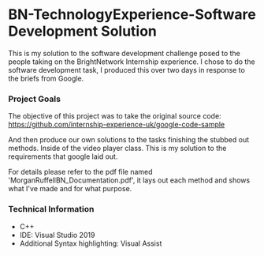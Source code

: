 # BN-TechnologyExperience-Software Development Solution
This is my solution to the software development challenge posed to the people taking on the BrightNetwork Internship experience. 
I chose to do the software development task, I produced this over two days in response to the briefs from Google. 

### Project Goals

The objective of this project was to take the original source code: 
https://github.com/internship-experience-uk/google-code-sample

And then produce our own solutions to the tasks finishing the stubbed out methods. Inside of the video player class. 
This is my solution to the requirements that google laid out.

For details please refer to the pdf file named 'MorganRuffellBN_Documentation.pdf', it lays out each method and shows what I've made and for what purpose.

### Technical Information 
- C++
- IDE: Visual Studio 2019
- Additional Syntax highlighting: Visual Assist 

